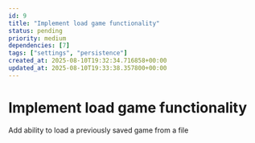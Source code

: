 ```yaml
---
id: 9
title: "Implement load game functionality"
status: pending
priority: medium
dependencies: [7]
tags: ["settings", "persistence"]
created_at: 2025-08-10T19:32:34.716858+00:00
updated_at: 2025-08-10T19:33:38.357800+00:00
---
```


# Implement load game functionality

Add ability to load a previously saved game from a file